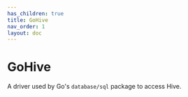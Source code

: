 ```yaml
---
has_children: true
title: GoHive
nav_order: 1
layout: doc
---
```


# GoHive

A driver used by Go's `database/sql` package to access Hive.
